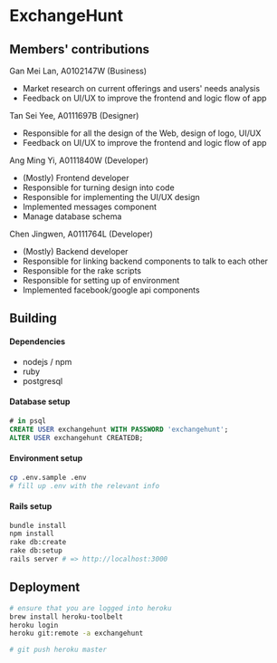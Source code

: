 # ExchangeHunt

## Members' contributions
Gan Mei Lan, A0102147W (Business)
- Market research on current offerings and users' needs analysis 
- Feedback on UI/UX to improve the frontend and logic flow of app

Tan Sei Yee, A0111697B (Designer)
- Responsible for all the design of the Web, design of logo, UI/UX
- Feedback on UI/UX to improve the frontend and logic flow of app

Ang Ming Yi, A0111840W (Developer)
- (Mostly) Frontend developer
- Responsible for turning design into code
- Responsible for implementing the UI/UX design
- Implemented messages component
- Manage database schema

Chen Jingwen, A0111764L (Developer)
- (Mostly) Backend developer
- Responsible for linking backend components to talk to each other
- Responsible for the rake scripts 
- Responsible for setting up of environment
- Implemented facebook/google api components

## Building

#### Dependencies

- nodejs / npm
- ruby
- postgresql

#### Database setup

```sql
# in psql
CREATE USER exchangehunt WITH PASSWORD 'exchangehunt'; 
ALTER USER exchangehunt CREATEDB;
```

#### Environment setup

```sh
cp .env.sample .env
# fill up .env with the relevant info
```

#### Rails setup 

```sh
bundle install
npm install
rake db:create
rake db:setup
rails server # => http://localhost:3000
```

## Deployment

```sh
# ensure that you are logged into heroku 
brew install heroku-toolbelt
heroku login
heroku git:remote -a exchangehunt

# git push heroku master
```
